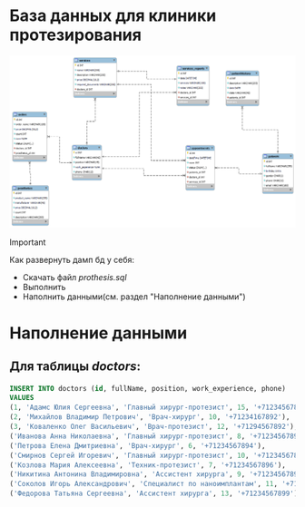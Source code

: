 # База данных для клиники протезирования
![img](https://github.com/Anton70772/prosthesis/blob/main/prosthesis.png)
> [!IMPORTANT]
> Как развернуть дамп бд у себя:
* Скачать файл _prothesis.sql_
* Выполнить
* Наполнить данными(см. раздел "Наполнение данными")

# Наполнение данными
## Для таблицы _doctors_:
```sql
INSERT INTO doctors (id, fullName, position, work_experience, phone)
VALUES
(1, 'Адамс Юлия Сергеевна', 'Главный хирург-протезист', 15, '+71234567892'),
(2, 'Михайлов Владимир Петрович', 'Врач-хирург', 10, '+71234167892'),
(3, 'Коваленко Олег Васильевич', 'Врач-протезист', 12, '+71294567892'),
('Иванова Анна Николаевна', 'Главный хирург-протезист', 8, '+71234567893'),
('Петрова Елена Дмитриевна', 'Врач-хирург', 6, '+71234567894'),
('Смирнов Сергей Игоревич', 'Главный хирург-протезист', 10, '+71234567895'),
('Козлова Мария Алексеевна', 'Техник-протезист', 7, '+71234567896'),
('Никитина Антонина Владимировна', 'Ассистент хирурга', 9, '+71234567897'),
('Соколов Игорь Александрович', 'Специалист по наноимплантам', 11, '+71234567898'),
('Федорова Татьяна Сергеевна', 'Ассистент хирурга', 13, '+71234567899');
```
